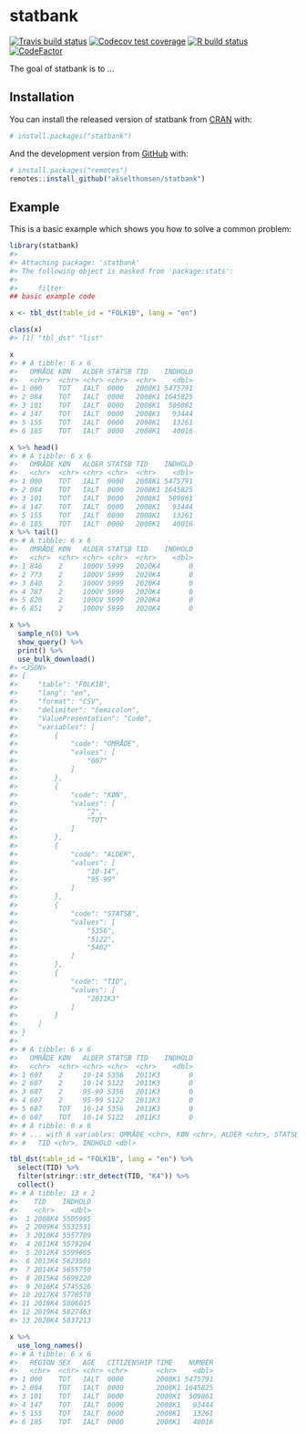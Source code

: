 
<!-- README.md is generated from README.Rmd. Please edit that file -->

# statbank

<!-- badges: start -->

[![Travis build
status](https://travis-ci.com/akselthomsen/statbank.svg?branch=master)](https://travis-ci.com/akselthomsen/statbank)
[![Codecov test
coverage](https://codecov.io/gh/akselthomsen/statbank/branch/master/graph/badge.svg)](https://codecov.io/gh/akselthomsen/statbank?branch=master)
[![R build
status](https://github.com/akselthomsen/statbank/workflows/R-CMD-check/badge.svg)](https://github.com/akselthomsen/statbank/actions)
[![CodeFactor](https://www.codefactor.io/repository/github/akselthomsen/statbank/badge)](https://www.codefactor.io/repository/github/akselthomsen/statbank)
<!-- badges: end -->

The goal of statbank is to …

## Installation

You can install the released version of statbank from
[CRAN](https://CRAN.R-project.org) with:

``` r
# install.packages("statbank")
```

And the development version from [GitHub](https://github.com/) with:

``` r
# install.packages("remotes")
remotes::install_github("akselthomsen/statbank")
```

## Example

This is a basic example which shows you how to solve a common problem:

``` r
library(statbank)
#> 
#> Attaching package: 'statbank'
#> The following object is masked from 'package:stats':
#> 
#>     filter
## basic example code

x <- tbl_dst(table_id = "FOLK1B", lang = "en")

class(x)
#> [1] "tbl_dst" "list"
```

``` r
x
#> # A tibble: 6 x 6
#>   OMRÅDE KØN   ALDER STATSB TID    INDHOLD
#>   <chr>  <chr> <chr> <chr>  <chr>    <dbl>
#> 1 000    TOT   IALT  0000   2008K1 5475791
#> 2 084    TOT   IALT  0000   2008K1 1645825
#> 3 101    TOT   IALT  0000   2008K1  509861
#> 4 147    TOT   IALT  0000   2008K1   93444
#> 5 155    TOT   IALT  0000   2008K1   13261
#> 6 185    TOT   IALT  0000   2008K1   40016
```

``` r
x %>% head()
#> # A tibble: 6 x 6
#>   OMRÅDE KØN   ALDER STATSB TID    INDHOLD
#>   <chr>  <chr> <chr> <chr>  <chr>    <dbl>
#> 1 000    TOT   IALT  0000   2008K1 5475791
#> 2 084    TOT   IALT  0000   2008K1 1645825
#> 3 101    TOT   IALT  0000   2008K1  509861
#> 4 147    TOT   IALT  0000   2008K1   93444
#> 5 155    TOT   IALT  0000   2008K1   13261
#> 6 185    TOT   IALT  0000   2008K1   40016
x %>% tail()
#> # A tibble: 6 x 6
#>   OMRÅDE KØN   ALDER STATSB TID    INDHOLD
#>   <chr>  <chr> <chr> <chr>  <chr>    <dbl>
#> 1 846    2     100OV 5999   2020K4       0
#> 2 773    2     100OV 5999   2020K4       0
#> 3 840    2     100OV 5999   2020K4       0
#> 4 787    2     100OV 5999   2020K4       0
#> 5 820    2     100OV 5999   2020K4       0
#> 6 851    2     100OV 5999   2020K4       0
```

``` r
x %>%
  sample_n(8) %>%
  show_query() %>%
  print() %>% 
  use_bulk_download()
#> <JSON>
#> {
#>     "table": "FOLK1B",
#>     "lang": "en",
#>     "format": "CSV",
#>     "delimiter": "Semicolon",
#>     "ValuePresentation": "Code",
#>     "variables": [
#>         {
#>             "code": "OMRÅDE",
#>             "values": [
#>                 "607"
#>             ]
#>         },
#>         {
#>             "code": "KØN",
#>             "values": [
#>                 "2",
#>                 "TOT"
#>             ]
#>         },
#>         {
#>             "code": "ALDER",
#>             "values": [
#>                 "10-14",
#>                 "95-99"
#>             ]
#>         },
#>         {
#>             "code": "STATSB",
#>             "values": [
#>                 "5356",
#>                 "5122",
#>                 "5402"
#>             ]
#>         },
#>         {
#>             "code": "TID",
#>             "values": [
#>                 "2011K3"
#>             ]
#>         }
#>     ]
#> }
#> 
#> # A tibble: 6 x 6
#>   OMRÅDE KØN   ALDER STATSB TID    INDHOLD
#>   <chr>  <chr> <chr> <chr>  <chr>    <dbl>
#> 1 607    2     10-14 5356   2011K3       0
#> 2 607    2     10-14 5122   2011K3       0
#> 3 607    2     95-99 5356   2011K3       0
#> 4 607    2     95-99 5122   2011K3       0
#> 5 607    TOT   10-14 5356   2011K3       0
#> 6 607    TOT   10-14 5122   2011K3       0
#> # A tibble: 0 x 6
#> # ... with 6 variables: OMRÅDE <chr>, KØN <chr>, ALDER <chr>, STATSB <chr>,
#> #   TID <chr>, INDHOLD <dbl>
```

``` r
tbl_dst(table_id = "FOLK1B", lang = "en") %>% 
  select(TID) %>% 
  filter(stringr::str_detect(TID, "K4")) %>% 
  collect()
#> # A tibble: 13 x 2
#>    TID    INDHOLD
#>    <chr>    <dbl>
#>  1 2008K4 5505995
#>  2 2009K4 5532531
#>  3 2010K4 5557709
#>  4 2011K4 5579204
#>  5 2012K4 5599665
#>  6 2013K4 5623501
#>  7 2014K4 5655750
#>  8 2015K4 5699220
#>  9 2016K4 5745526
#> 10 2017K4 5778570
#> 11 2018K4 5806015
#> 12 2019K4 5827463
#> 13 2020K4 5837213
```

``` r
x %>% 
  use_long_names()
#> # A tibble: 6 x 6
#>   REGION SEX   AGE   CITIZENSHIP TIME    NUMBER
#>   <chr>  <chr> <chr> <chr>       <chr>    <dbl>
#> 1 000    TOT   IALT  0000        2008K1 5475791
#> 2 084    TOT   IALT  0000        2008K1 1645825
#> 3 101    TOT   IALT  0000        2008K1  509861
#> 4 147    TOT   IALT  0000        2008K1   93444
#> 5 155    TOT   IALT  0000        2008K1   13261
#> 6 185    TOT   IALT  0000        2008K1   40016
```
